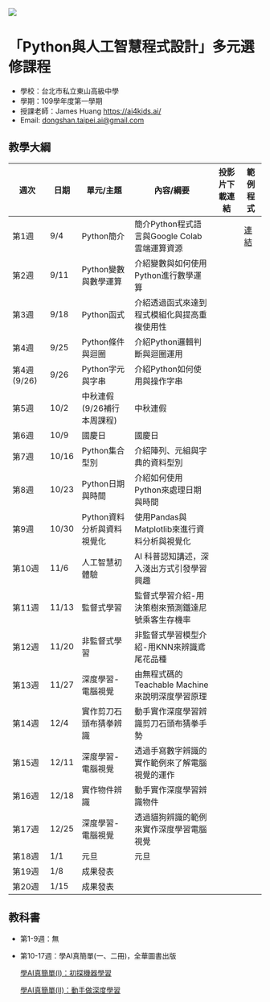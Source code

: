 ![](http://www.tshs.tp.edu.tw/images/bg/logo.jpg)

# 「Python與人工智慧程式設計」多元選修課程

* 學校：台北市私立東山高級中學
* 學期：109學年度第一學期
* 授課老師：James Huang https://ai4kids.ai/
* Email: dongshan.taipei.ai@gmail.com

## 教學大綱

|週次|日期|單元/主題|內容/綱要|投影片下載連結|範例程式|
|---|---|---|---|---|---|
|第1週|9/4|Python簡介|簡介Python程式語言與Google Colab雲端運算資源||[連結](https://github.com/ai4kids-tw/DongShan-Taipei-AI-1091/tree/master/Week%201%20Python%E7%B0%A1%E4%BB%8B)|
|第2週|9/11|Python變數與數學運算|介紹變數與如何使用Python進行數學運算|||
|第3週|9/18|Python函式|介紹透過函式來達到程式模組化與提高重複使用性	|||
|第4週|9/25|Python條件與迴圈|介紹Python邏輯判斷與迴圈運用|||
|第4週(9/26)|9/26|Python字元與字串|介紹Python如何使用與操作字串|||
|第5週|10/2|中秋連假(9/26補行本周課程)|中秋連假|||
|第6週|10/9|國慶日|國慶日|||
|第7週|10/16|Python集合型別|介紹陣列、元組與字典的資料型別|||
|第8週|10/23|Python日期與時間|介紹如何使用Python來處理日期與時間|||
|第9週|10/30|Python資料分析與資料視覺化|使用Pandas與Matplotlib來進行資料分析與視覺化|||
|第10週|11/6|人工智慧初體驗|AI 科普認知講述，深入淺出方式引發學習興趣|||
|第11週|11/13|監督式學習|監督式學習介紹-用決策樹來預測鐵達尼號乘客生存機率|||
|第12週|11/20|非監督式學習|非監督式學習模型介紹-用KNN來辨識鳶尾花品種|||
|第13週|11/27|深度學習-電腦視覺|由無程式碼的Teachable Machine來說明深度學習原理|||
|第14週|12/4|實作剪刀石頭布猜拳辨識|動手實作深度學習辨識剪刀石頭布猜拳手勢|||
|第15週|12/11|深度學習-電腦視覺|透過手寫數字辨識的實作範例來了解電腦視覺的運作|||
|第16週|12/18|實作物件辨識|動手實作深度學習辨識物件|||
|第17週|12/25|深度學習-電腦視覺|透過貓狗辨識的範例來實作深度學習電腦視覺|||
|第18週|1/1|元旦|元旦|||
|第19週|1/8|成果發表||||
|第20週|1/15|成果發表||||

## 教科書

* 第1-9週：無
* 第10-17週：學AI真簡單(一、二冊)，全華圖書出版
  
  [學AI真簡單(I)：初探機器學習](http://www.chwa.com.tw/NEWciv/bookinfo.asp?b_no=04G11)
  
  [學AI真簡單(II)：動手做深度學習](http://www.chwa.com.tw/NEWciv/bookinfo.asp?b_no=04G12)
